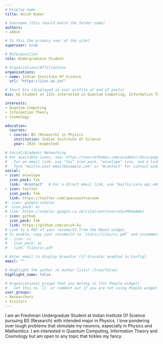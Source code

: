 ```yaml
---
# Display name
title: Anish Kumar

# Username (this should match the folder name)
authors:
- admin

# Is this the primary user of the site?
superuser: true

# Role/position
role: Undergraduate Student

# Organizations/Affiliations
organizations:
- name: Indian Institute Of Science
  url: "https://iisc.ac.in/"

# Short bio (displayed in user profile at end of posts)
bio: UG Student at IISc interested in Quantum Computing, Information Theory and Cosmolgy

interests:
- Quantum Computing
- Information Theory
- Cosmology

education:
  courses:
  - course: BS (Research) in Physics
    institution: Indian Institute Of Science
    year: 2024 (expected)

# Social/Academic Networking
# For available icons, see: https://sourcethemes.com/academic/docs/page-builder/#icons
#   For an email link, use "fas" icon pack, "envelope" icon, and a link in the
#   form "mailto:your-email@example.com" or "#contact" for contact widget.
social:
- icon: envelope
  icon_pack: fas
  link: '#contact'  # For a direct email link, use "mailto:care.agi.ak@outlook.com".
- icon: twitter
  icon_pack: fab
  link: https://twitter.com/spaceaintvacuum
#- icon: google-scholar
#  icon_pack: ai
# link: https://scholar.google.co.uk/citations?user=sIwtMXoAAAAJ
- icon: github
  icon_pack: fab
  link: https://github.com/anish-ku
# Link to a PDF of your resume/CV from the About widget.
# To enable, copy your resume/CV to `static/files/cv.pdf` and uncomment the lines below.
# - icon: cv
#   icon_pack: ai
#   link: files/cv.pdf

# Enter email to display Gravatar (if Gravatar enabled in Config)
email: ""

# Highlight the author in author lists? (true/false)
highlight_name: false

# Organizational groups that you belong to (for People widget)
#   Set this to `[]` or comment out if you are not using People widget.
user_groups:
- Researchers
- Visitors
---
```

I am an Freshman Undergradute Student at Indian Institute Of Science pursuing BS (Research) with intended major in Physics. I love pondering over tough problems that stimulate my neurons, especially in Physics and Mathemtics. I am interested in Quantum Computing, Information Theory and Cosmology but am open to any topic that tickles my fancy.  


